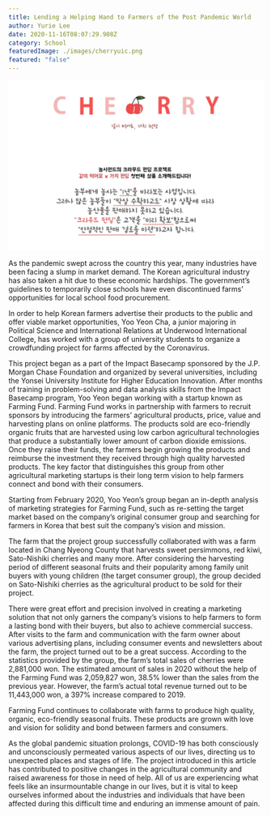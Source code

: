 ```yaml
---
title: Lending a Helping Hand to Farmers of the Post Pandemic World
author: Yurie Lee
date: 2020-11-16T08:07:29.908Z
category: School
featuredImage: ./images/cherryuic.png
featured: "false"
---
```

![cherryuic](images/cherryuic.png)

As the pandemic swept across the country this year, many industries have been facing a slump in market demand. The Korean agricultural industry has also taken a hit due to these economic hardships. The government’s guidelines to temporarily close schools have even discontinued farms’ opportunities for local school food procurement.

In order to help Korean farmers advertise their products to the public and offer viable market opportunities, Yoo Yeon Cha, a junior majoring in Political Science and International Relations at Underwood International College, has worked with a group of university students to organize a crowdfunding project for farms affected by the Coronavirus. 

This project began as a part of the Impact Basecamp sponsored by the J.P. Morgan Chase Foundation and organized by several universities, including the Yonsei University Institute for Higher Education Innovation. After months of training in problem-solving and data analysis skills from the Impact Basecamp program, Yoo Yeon began working with a startup known as Farming Fund. Farming Fund works in partnership with farmers to recruit sponsors by introducing the farmers’ agricultural products, price, value and harvesting plans on online platforms. The products sold are eco-friendly organic fruits that are harvested using low carbon agricultural technologies that produce a substantially lower amount of carbon dioxide emissions. Once they raise their funds, the farmers begin growing the products and reimburse the investment they received through high quality harvested products. The key factor that distinguishes this group from other agricultural marketing startups is their long term vision to help farmers connect and bond with their consumers.

Starting from February 2020, Yoo Yeon’s group began an in-depth analysis of marketing strategies for Farming Fund, such as re-setting the target market based on the company’s original consumer group and searching for farmers in Korea that best suit the company’s vision and mission.

The farm that the project group successfully collaborated with was a farm located in Chang Nyeong County that harvests sweet persimmons, red kiwi, Sato-Nishiki cherries and many more. After considering the harvesting period of different seasonal fruits and their popularity among family unit buyers with young children (the target consumer group), the group decided on Sato-Nishiki cherries as the agricultural product to be sold for their project.

There were great effort and precision involved in creating a marketing solution that not only garners the company’s visions to help farmers to form a lasting bond with their buyers, but also to achieve commercial success. After visits to the farm and communication with the farm owner about various advertising plans, including consumer events and newsletters about the farm, the project turned out to be a great success. According to the statistics provided by the group, the farm’s total sales of cherries were 2,881,000 won. The estimated amount of sales in 2020 without the help of the Farming Fund was 2,059,827 won, 38.5% lower than the sales from the previous year. However, the farm’s actual total revenue turned out to be 11,443,000 won, a 397% increase compared to 2019.

Farming Fund continues to collaborate with farms to produce high quality, organic, eco-friendly seasonal fruits. These products are grown with love and vision for solidity and bond between farmers and consumers.

As the global pandemic situation prolongs, COVID-19 has both consciously and unconsciously permeated various aspects of our lives, directing us to unexpected places and stages of life. The project introduced in this article has contributed to positive changes in the agricultural community and raised awareness for those in need of help. All of us are experiencing what feels like an insurmountable change in our lives, but it is vital to keep ourselves informed about the industries and individuals that have been affected during this difficult time and enduring an immense amount of pain.